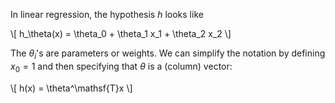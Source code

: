 In linear regression, the hypothesis $h$ looks like

\\[
h_\theta(x) = \theta_0 + \theta_1 x_1 + \theta_2 x_2
\\]

The $\theta_i$'s are parameters or weights. We can simplify the notation by defining $x_0 = 1$ and then specifying that $\theta$ is a (column) vector:

\\[
h(x) = \theta^\mathsf{T}x
\\]